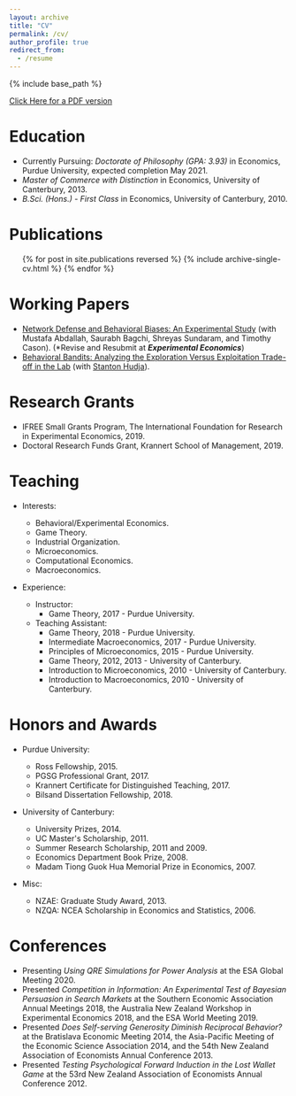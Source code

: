 ```yaml
---
layout: archive
title: "CV"
permalink: /cv/
author_profile: true
redirect_from:
  - /resume
---
```


{% include base_path %}


[Click Here for a PDF version](http://woodsd42.github.io/files/Academic_CV___dwoods.pdf)

Education
======
* Currently Pursuing: *Doctorate of Philosophy (GPA: 3.93)* in Economics, Purdue University, expected completion May 2021.
* *Master of Commerce with Distinction* in Economics, University of Canterbury, 2013.
* *B.Sci. (Hons.) - First Class* in Economics, University of Canterbury, 2010.


Publications
======
  <ul>{% for post in site.publications reversed %}
    {% include archive-single-cv.html %}
  {% endfor %}</ul>
  
Working Papers
======
* [Network Defense and Behavioral Biases:  An Experimental Study](https://www.krannert.purdue.edu/faculty/cason/papers/Network_defense_exp.pdf) (with Mustafa Abdallah, Saurabh Bagchi, Shreyas Sundaram, and Timothy Cason).  (*Revise and Resubmit at ***Experimental Economics***)
* [Behavioral Bandits: Analyzing the Exploration Versus Exploitation Trade-off in the Lab](https://papers.ssrn.com/sol3/papers.cfm?abstract_id=3484498) (with [Stanton Hudja](http://stantonhudja.com)).
  
Research Grants
======
* IFREE Small Grants Program, The International Foundation for Research in Experimental Economics, 2019.
* Doctoral Research Funds Grant, Krannert School of Management, 2019.

Teaching 
=======
* Interests:
	* Behavioral/Experimental Economics.
	* Game Theory.
	* Industrial Organization.
	* Microeconomics.
	* Computational Economics.
	* Macroeconomics.

* Experience:
	* Instructor:
		* Game Theory, 2017 - Purdue University.
	* Teaching Assistant:
		* Game Theory, 2018 - Purdue University.
		* Intermediate Macroeconomics, 2017 - Purdue University.
		* Principles of Microeconomics, 2015 - Purdue University.
		* Game Theory, 2012, 2013 - University of Canterbury.
		* Introduction to Microeconomics, 2010 - University of Canterbury.
		* Introduction to Macroeconomics, 2010 - University of Canterbury.

Honors and Awards
======
* Purdue University:
	* Ross Fellowship, 2015.
	* PGSG Professional Grant, 2017.
	* Krannert Certificate for Distinguished Teaching, 2017.
	* Bilsand Dissertation Fellowship, 2018.
 
* University of Canterbury:
	* University Prizes, 2014.
	* UC Master's Scholarship, 2011.
	* Summer Research Scholarship, 2011 and 2009.
	* Economics Department Book Prize, 2008.
	* Madam Tiong Guok Hua Memorial Prize in Economics, 2007.
 
* Misc:
	* NZAE: Graduate Study Award, 2013.
	* NZQA: NCEA Scholarship in Economics and Statistics, 2006.

  
Conferences
======
* Presenting *Using QRE Simulations for Power Analysis* at the ESA Global Meeting 2020.
* Presented *Competition in Information: An Experimental Test of Bayesian Persuasion in Search Markets* at the Southern Economic Association Annual Meetings 2018, the Australia New Zealand Workshop in Experimental Economics 2018, and the ESA World Meeting 2019.
* Presented *Does Self-serving Generosity Diminish Reciprocal Behavior?* at the Bratislava Economic Meeting 2014, the Asia-Pacific Meeting of the Economic Science Association 2014, and the 54th New Zealand Association of Economists Annual Conference 2013.
* Presented *Testing Psychological Forward Induction in the Lost Wallet Game* at the 53rd New Zealand Association of Economists Annual Conference 2012.

